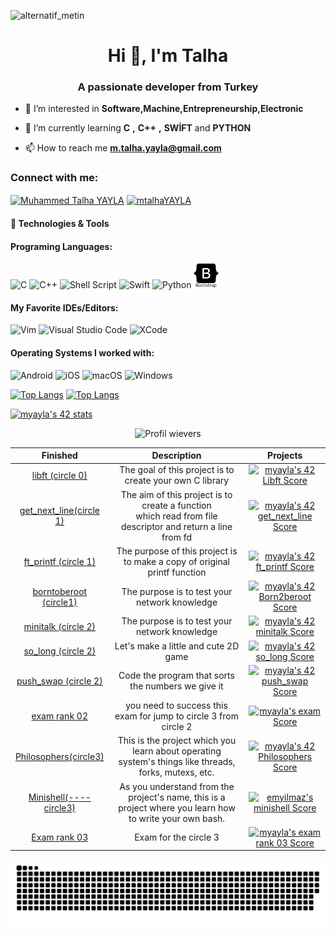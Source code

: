 ![alternatif_metin](https://user-images.githubusercontent.com/58959408/232639433-cb0aea21-66f0-4508-a771-85e2089c5a87.gif)

<h1 align="center">Hi 👋, I'm Talha</h1>
<h3 align="center">A passionate developer from Turkey</h3>

- 👀 I’m interested in **Software,Machine,Entrepreneurship,Electronic**

- 🌱 I’m currently learning **C** **,** **C++** **,** **SWİFT** and **PYTHON**

- 📫 How to reach me **m.talha.yayla@gmail.com**

<h3 align="left">Connect with me:</h3>
<p align="left">
<a href="https://www.linkedin.com/in/muhammed-talha-yayla-3a26481a8/" target="blank"><img align="center" src="https://raw.githubusercontent.com/rahuldkjain/github-profile-readme-generator/master/src/images/icons/Social/linked-in-alt.svg" alt="Muhammed Talha YAYLA" height="30" width="40" /></a>
<a href="https://www.instagram.com/yaylabey41/" target="blank"><img align="center" src="https://raw.githubusercontent.com/rahuldkjain/github-profile-readme-generator/master/src/images/icons/Social/instagram.svg" alt="mtalhaYAYLA" height="30" width="40" /></a>

  
#### 🔧 Technologies & Tools
#### Programing Languages:
![C](https://img.shields.io/badge/c-%2300599C.svg?style=for-the-badge&logo=c&logoColor=white)
![C++](https://img.shields.io/badge/c%2B%2B-%2300599C.svg?style=for-the-badge&logo=c%2B%2B&logoColor=white)
![Shell Script](https://img.shields.io/badge/shell_script-%23121011.svg?style=for-the-badge&logo=gnu-bash&logoColor=white)
![Swift](https://img.shields.io/badge/Swift-%2300599C.svg?style=for-the-badge&logo=swift&logoColor=yellow)
![Python](https://img.shields.io/badge/python-%2314354C.svg?style=for-the-badge&logo=python&logoColor=white)
<a href="https://getbootstrap.com" target="_blank" rel="noreferrer"> <img src="https://raw.githubusercontent.com/devicons/devicon/master/icons/bootstrap/bootstrap-plain-wordmark.svg" alt="bootstrap" width="40" height="40"/> </a>

#### My Favorite IDEs/Editors:
![Vim](https://img.shields.io/badge/VIM-%2311AB00.svg?style=for-the-badge&logo=vim&logoColor=white)
![Visual Studio Code](https://img.shields.io/badge/Visual%20Studio%20Code-0078d7.svg?style=for-the-badge&logo=visual-studio-code&logoColor=white)
![XCode](https://img.shields.io/badge/Xcode-%230D597F.svg?style=for-the-badge&logo=Xcode&logoColor=white)

#### Operating Systems I worked with:
![Android](https://img.shields.io/badge/Android-3DDC84?style=for-the-badge&logo=android&logoColor=white)
![iOS](https://img.shields.io/badge/iOS-000000?style=for-the-badge&logo=ios&logoColor=white)
![macOS](https://img.shields.io/badge/mac%20os-000000?style=for-the-badge&logo=macos&logoColor=F0F0F0)
![Windows](https://img.shields.io/badge/Windows-0078D6?style=for-the-badge&logo=windows&logoColor=white)

[![Top Langs](https://github-readme-stats.vercel.app/api/top-langs/?username=mtalhaYAYLA&layout=donut)](https://github.com/anuraghazra/github-readme-stats)
[![Top Langs](https://github-readme-stats.vercel.app/api/top-langs/?username=mtalhaYAYLA&layout=compact)](https://github.com/anuraghazra/github-readme-stats)

[![myayla's 42 stats](https://badge42.vercel.app/api/v2/cllfpyghp011608l5qezgi9mj/stats?cursusId=21&coalitionId=361)](https://github.com/JaeSeoKim/badge42)


<p align="center">
    <img width="150" src="https://komarev.com/ghpvc/?username=mtalhaYAYLA" alt="Profil wievers"></p>


|			Finished				| Description	| Projects |
|:---------------:|:-----------:|:----:|
[libft (circle 0)](https://github.com/mtalhaYAYLA/42Cursus-Libft.git) | The goal of this project is to create your own C library| [![myayla's 42 Libft Score](https://badge42.vercel.app/api/v2/cllfpyghp011608l5qezgi9mj/project/2817105)](https://projects.intra.42.fr/42cursus-libft/myayla) |
[get_next_line(circle 1)](https://github.com/mtalhaYAYLA/42Cursus-Get_Next_Line.git) | The aim of this project is to create a function <br>which read from file descriptor and return a line from fd | [![myayla's 42 get_next_line Score](https://badge42.vercel.app/api/v2/cllfpyghp011608l5qezgi9mj/project/2854146)](https://projects.intra.42.fr/42cursus-get_next_line/myayla) |
[ft_printf (circle 1)](https://github.com/mtalhaYAYLA/42Cursus-ft_Printf.git) | The purpose of this project is to make a copy of original printf function| [![myayla's 42 ft_printf Score](https://badge42.vercel.app/api/v2/cllfpyghp011608l5qezgi9mj/project/2856075)](https://projects.intra.42.fr/42cursus-ft_printf/myayla) |
[borntoberoot (circle1)](https://github.com/spacerunn/born2beroot.git) | The purpose is to test your network knowledge| [![myayla's 42 Born2beroot Score](https://badge42.vercel.app/api/v2/cllfpyghp011608l5qezgi9mj/project/2843230)](https://projects.intra.42.fr/born2beroot/myayla) |
[minitalk (circle 2)](https://github.com/mtalhaYAYLA/42Cursus-miniTalk.git) | The purpose is to test your network knowledge| [![myayla's 42 minitalk Score](https://badge42.vercel.app/api/v2/cllfpyghp011608l5qezgi9mj/project/2926213)](https://projects.intra.42.fr/minitalk/myayla) |
[so_long (circle 2)](https://github.com/mtalhaYAYLA/42Cursus-So_Long.git) | Let's make a little and cute 2D game| [![myayla's 42 so_long Score](https://badge42.vercel.app/api/v2/cllfpyghp011608l5qezgi9mj/project/2948050)](https://projects.intra.42.fr/so_long/myayla) |
[push_swap (circle 2)](https://github.com/mtalhaYAYLA/42Cursus-Push_Swap.git) | Code the program that sorts the numbers we give it| [![myayla's 42 push_swap Score](https://badge42.vercel.app/api/v2/cllfpyghp011608l5qezgi9mj/project/3124391)](https://projects.intra.42.fr/42cursus-push_swap/myayla) |
[exam rank 02](https://projects.intra.42.fr/exam-rank-02/mine) |you need to success this exam for jump to circle 3 from circle 2| [![myayla's exam Score](https://badge42.vercel.app/api/v2/cl77m2j0n00110gmnsgi933ap/project/2706815)](https://projects.intra.42.fr/exam-rank-02/myayla) |
[Philosophers(circle3)](https://github.com/mtalhaYAYLA/42Cursus-Philosophers.git) |This is the project which you learn about operating system's things like threads, forks, mutexs, etc.| [![myayla's 42 Philosophers Score](https://badge42.vercel.app/api/v2/cllfpyghp011608l5qezgi9mj/project/3128265)](https://projects.intra.42.fr/42cursus-philosophers/myayla)|
[Minishell(----circle3)](https://github.com/mtalhaYAYLA/42Cursus-miniShell.git) |As you understand from the project's name, this is a project where you learn how to write your own bash. | [![emyilmaz's minishell Score](https://badge42.vercel.app/api/v2/cl77m2j0n00110gmnsgi933ap/project/2815816)](https://projects.intra.42.fr/42cursus-minishell/myayla) |
[Exam rank 03](https://projects.intra.42.fr/exam-rank-03/mine) |Exam for the circle 3| [![myayla's exam rank 03 Score](https://badge42.vercel.app/api/v2/cl77m2j0n00110gmnsgi933ap/project/2825190)](https://projects.intra.42.fr/exam-rank-03/myayla) |

  <p align="center"><img src="https://github.com/mtalhaYAYLA/mtalhaYAYLA/blob/main/snake.svg"></p>
</p>

